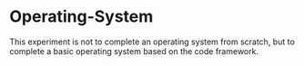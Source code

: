 # Operating-System
This experiment is not to complete an operating system from scratch, but to complete a basic operating system based on the code framework.
